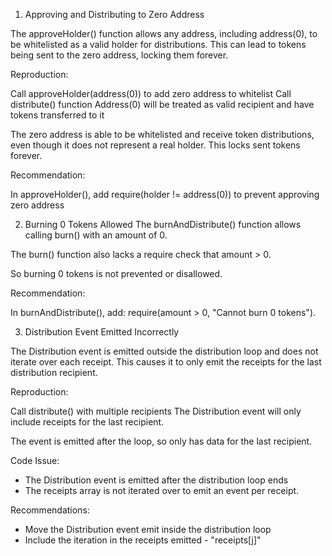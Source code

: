 1. Approving and Distributing to Zero Address

The approveHolder() function allows any address, including address(0), to be whitelisted as a valid holder for distributions. This can lead to tokens being sent to the zero address, locking them forever.

Reproduction:

Call approveHolder(address(0)) to add zero address to whitelist
Call distribute() function
Address(0) will be treated as valid recipient and have tokens transferred to it

The zero address is able to be whitelisted and receive token distributions, even though it does not represent a real holder. This locks sent tokens forever.

Recommendation:

In approveHolder(), add require(holder != address(0)) to prevent approving zero address


2.  Burning 0 Tokens Allowed
The burnAndDistribute() function allows calling burn() with an amount of 0. 

The burn() function also lacks a require check that amount > 0.

So burning 0 tokens is not prevented or disallowed.

Recommendation:

In burnAndDistribute(), add: require(amount > 0, "Cannot burn 0 tokens").

3. Distribution Event Emitted Incorrectly

The Distribution event is emitted outside the distribution loop and does not iterate over each receipt. This causes it to only emit the receipts for the last distribution recipient.

Reproduction:

Call distribute() with multiple recipients
The Distribution event will only include receipts for the last recipient.

The event is emitted after the loop, so only has data for the last recipient.

Code Issue:

- The Distribution event is emitted after the distribution loop ends
- The receipts array is not iterated over to emit an event per receipt.

Recommendations:

- Move the Distribution event emit inside the distribution loop
- Include the iteration in the receipts emitted - "receipts[j]"



